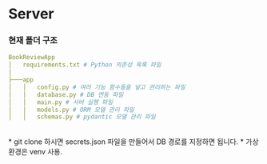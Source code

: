# Server

### 현재 폴더 구조

```yaml
BookReviewApp
│   requirements.txt # Python 의존성 목록 파일
│
├───app
│   │   config.py # 여러 기능 함수들을 넣고 관리하는 파일
│   │   database.py # DB 연동 파일
│   │   main.py # 서버 실행 파일
│   │   models.py # ORM 모델 관리 파일
│   │   schemas.py # pydantic 모델 관리 파일
```

<br>
* git clone 하시면 secrets.json 파일을 만들어서 DB 경로를 지정하면 됩니다.
* 가상환경은 venv 사용.